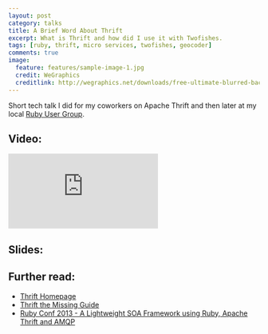 ```yaml
---
layout: post
category: talks
title: A Brief Word About Thrift
excerpt: What is Thrift and how did I use it with Twofishes.
tags: [ruby, thrift, micro services, twofishes, geocoder]
comments: true
image:
  feature: features/sample-image-1.jpg
  credit: WeGraphics
  creditlink: http://wegraphics.net/downloads/free-ultimate-blurred-background-pack/
---
```


Short tech talk I did for my coworkers on Apache Thrift and then later at my local [Ruby User Group](http://www.rug.si/2015/03/10/february-meetup-recap/).

## Video:

<iframe src="https://www.youtube.com/embed/XnreZtC87do" frameborder="0" allowfullscreen></iframe>

## Slides:

<script async class="speakerdeck-embed" data-id="7df3150316fe490d8557e1e5d5b84799" src="//speakerdeck.com/assets/embed.js"></script>

## Further read:

- [Thrift Homepage](http://thrift.apache.org/)
- [Thrift the Missing Guide]( http://diwakergupta.github.io/thrift-missing-guide/)
- [Ruby Conf 2013 - A Lightweight SOA Framework using Ruby, Apache Thrift and AMQP]( https://www.youtube.com/watch?v=HTVoQ6_iVuc)
